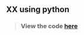 ## XX using python
> ### View the code [here](https://github.com/vinaysingh1912/NextGenInterns_PP_02/blob/main/task2_banking.py)
